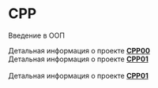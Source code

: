 # CPP
Введение в ООП


Детальная информация о проекте **[CPP00](https://github.com/ilnrzakirov/CPP/blob/main/CPP00/en.subject.pdf)**
<br>Детальная информация о проекте **[CPP01](https://github.com/ilnrzakirov/CPP/blob/main/CPP01/en.subject.pdf)**</br>
<br>Детальная информация о проекте **[CPP01](https://github.com/ilnrzakirov/CPP/blob/main/CPP02/en.subject.pdf)**</br>
